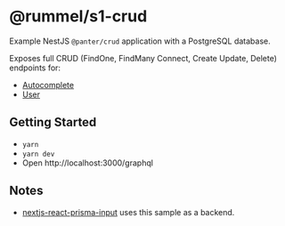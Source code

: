 # @rummel/s1-crud

Example NestJS `@panter/crud` application with a PostgreSQL database.

Exposes full CRUD (FindOne, FindMany Connect, Create Update, Delete) endpoints for:

- [Autocomplete](./src/entities/autocomplete.entity.ts)
- [User](./src/entities/person.entity.ts)

## Getting Started

- `yarn`
- `yarn dev`
- Open http://localhost:3000/graphql

## Notes

- [nextjs-react-prisma-input](../nextjs-react-prisma-input) uses this sample as a backend.
